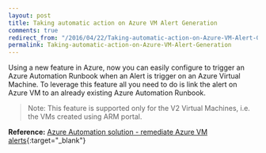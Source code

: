 ```yaml
---
layout: post
title: Taking automatic action on Azure VM Alert Generation
comments: true
redirect_from: "/2016/04/22/Taking-automatic-action-on-Azure-VM-Alert-Generation/"
permalink: Taking-automatic-action-on-Azure-VM-Alert-Generation
---
```


Using a new feature in Azure, now you can easily configure to trigger an Azure Automation Runbook when an Alert is trigger on an Azure Virtual Machine. To leverage this feature all you need to do is link the alert on Azure VM to an already existing Azure Automation Runbook.

 > Note: This feature is supported only for the V2 Virtual Machines, i.e. the VMs created using ARM portal.

**Reference:** [Azure Automation solution - remediate Azure VM alerts](https://azure.microsoft.com/en-us/documentation/articles/automation-azure-vm-alert-integration/){:target="_blank"}
